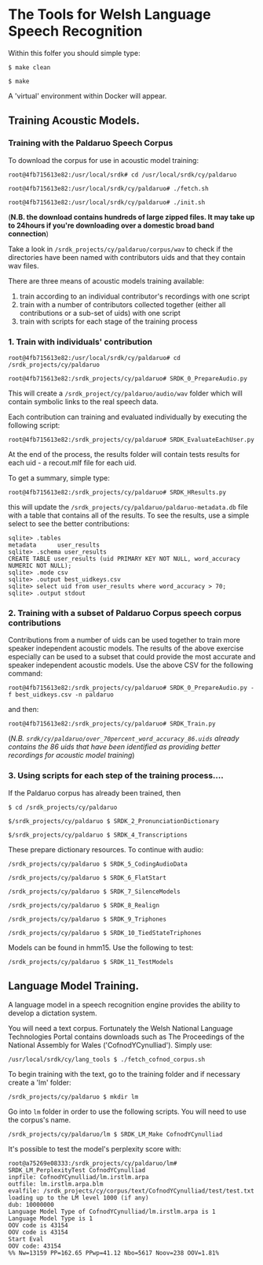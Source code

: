 # The Tools for Welsh Language Speech Recognition  

Within this folfer you should simple type:

`$ make clean`

`$ make`

A 'virtual' environment within Docker will appear. 


## Training Acoustic Models. 

### Training with the Paldaruo Speech Corpus
To download the corpus for use in acoustic model training:

`root@4fb715613e82:/usr/local/srdk# cd /usr/local/srdk/cy/paldaruo`

`root@4fb715613e82:/usr/local/srdk/cy/paldaruo# ./fetch.sh`

`root@4fb715613e82:/usr/local/srdk/cy/paldaruo# ./init.sh`

(__N.B. the download contains hundreds of large zipped files. It may take up to 24hours if you're downloading over a domestic broad band connection__)

Take a look in `/srdk_projects/cy/paldaruo/corpus/wav` to check if the directories have been named with contributors uids and that they contain wav files. 

There are three means of acoustic models training available:

 1. train according to an individual contributor's recordings with one script
 2. train with a number of contributors collected together (either all contributions or a sub-set of uids) with one script
 3. train with scripts for each stage of the training process
 
 
### 1. Train with individuals' contribution 

`root@4fb715613e82:/usr/local/srdk/cy/paldaruo# cd /srdk_projects/cy/paldaruo`

`root@4fb715613e82:/srdk_projects/cy/paldaruo# SRDK_0_PrepareAudio.py`

This will create a  `/srdk_project/cy/paldaruo/audio/wav` folder which will contain symbolic links to the real speech data. 

Each contribution can training and evaluated individually by executing the following script:

`root@4fb715613e82:/srdk_projects/cy/paldaruo# SRDK_EvaluateEachUser.py`

At the end of the process, the results folder will contain tests results for each uid - a recout.mlf file for each uid. 

To get a summary, simple type:

`root@4fb715613e82:/srdk_projects/cy/paldaruo# SRDK_HResults.py`

this will update the `/srdk_projects/cy/paldaruo/paldaruo-metadata.db` file with a table that contains all of the results. To see the results, 
use a simple select to see the better contributions:

```
sqlite> .tables
metadata      user_results
sqlite> .schema user_results
CREATE TABLE user_results (uid PRIMARY KEY NOT NULL, word_accuracy NUMERIC NOT NULL);
sqlite> .mode csv
sqlite> .output best_uidkeys.csv
sqlite> select uid from user_results where word_accuracy > 70;
sqlite> .output stdout
```


### 2. Training with a subset of Paldaruo Corpus speech corpus contributions
Contributions from a number of uids can be used together to train more speaker independent acoustic models. The results of the above exercise especially can be used to a subset that could provide 
the most accurate and speaker independent acoustic models. Use the above CSV for the following command:

`root@4fb715613e82:/srdk_projects/cy/paldaruo# SRDK_0_PrepareAudio.py -f best_uidkeys.csv -n paldaruo`

and then:

`root@4fb715613e82:/srdk_projects/cy/paldaruo# SRDK_Train.py`

(*N.B. `srdk/cy/paldaruo/over_70percent_word_accuracy_86.uids` already contains the 86 uids that have been identified as providing better recordings for acoustic model training*)
 
### 3. Using scripts for each step of the training process....
 
If the Paldaruo corpus has already been trained, then 

`$ cd /srdk_projects/cy/paldaruo`

`$/srdk_projects/cy/paldaruo $ SRDK_2_PronunciationDictionary`

`$/srdk_projects/cy/paldaruo $ SRDK_4_Transcriptions`

These prepare dictionary resources. To continue with audio:

`/srdk_projects/cy/paldaruo $ SRDK_5_CodingAudioData`

`/srdk_projects/cy/paldaruo $ SRDK_6_FlatStart`

`/srdk_projects/cy/paldaruo $ SRDK_7_SilenceModels`

`/srdk_projects/cy/paldaruo $ SRDK_8_Realign`

`/srdk_projects/cy/paldaruo $ SRDK_9_Triphones`

`/srdk_projects/cy/paldaruo $ SRDK_10_TiedStateTriphones`

Models can be found in hmm15. Use the following to test:

`/srdk_projects/cy/paldaruo $ SRDK_11_TestModels`


## Language Model Training.

A language model in a speech recognition engine provides the ability to develop a dictation system.

You will need a text corpus. Fortunately the Welsh National Language Technologies Portal contains downloads such as The Proceedings of the National Assembly for Wales ('CofnodYCynulliad'). Simply use:

`/usr/local/srdk/cy/lang_tools $ ./fetch_cofnod_corpus.sh`

To begin training with the text, go to the training folder and if necessary create a 'lm' folder:

`/srdk_projects/cy/paldaruo $ mkdir lm`

Go into `lm` folder in order to use the following scripts. You will need to use the corpus's name.

`/srdk_projects/cy/paldaruo/lm $ SRDK_LM_Make CofnodYCynulliad`

It's possible to test the model's perplexity score with:

```
root@a75269e08333:/srdk_projects/cy/paldaruo/lm# SRDK_LM_PerplexityTest CofnodYCynulliad
inpfile: CofnodYCynulliad/lm.irstlm.arpa
outfile: lm.irstlm.arpa.blm
evalfile: /srdk_projects/cy/corpus/text/CofnodYCynulliad/test/test.txt
loading up to the LM level 1000 (if any)
dub: 10000000
Language Model Type of CofnodYCynulliad/lm.irstlm.arpa is 1
Language Model Type is 1
OOV code is 43154
OOV code is 43154
Start Eval
OOV code: 43154
%% Nw=13159 PP=162.65 PPwp=41.12 Nbo=5617 Noov=238 OOV=1.81%
```

